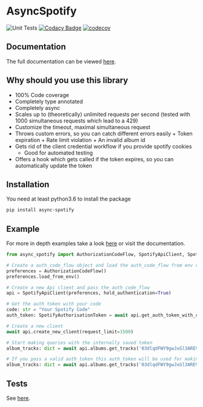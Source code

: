 # AsyncSpotify

![Unit Tests](https://github.com/HuiiBuh/AsyncSpotify/workflows/Unit%20Tests/badge.svg)
[![Codacy Badge](https://api.codacy.com/project/badge/Grade/65dd7dbb2b4b4efcb3fc365f2d3f1684)](https://app.codacy.com/manual/nhaderer1/AsyncSpotify?utm_source=github.com&utm_medium=referral&utm_content=HuiiBuh/AsyncSpotify&utm_campaign=Badge_Grade_Dashboard)
[![codecov](https://codecov.io/gh/HuiiBuh/AsyncSpotify/branch/master/graph/badge.svg?token=0oC3x1chKb)](https://codecov.io/gh/HuiiBuh/AsyncSpotify)

## Documentation

The full documentation can be viewed [here](https://huiibuh.github.io/AsyncSpotify/).

## Why should you use this library

+ 100% Code coverage
+ Completely type annotated
+ Completely async
+ Scales up to (theoretically) unlimited requests per second (tested with 1000 simultaneous requests which lead to a 429)
+ Customize the timeout, maximal simultaneous request
+ Throws custom errors, so you can catch different errors easily
      + Token expiration
      + Rate limit violation
      + An invalid album id
+ Gets rid of the client credential workflow if you provide spotify cookies
    + Good for automated testing
+ Offers a hook which gets called if the token expires, so you can automatically update the token

## Installation

You need at least python3.6 to install the package

```bash
pip install async-spotify
```

## Example

For more in depth examples take a look [here](https://huiibuh.github.io/AsyncSpotify/EXAMPLES/) or visit the documentation.

```python
from async_spotify import AuthorizationCodeFlow, SpotifyApiClient, SpotifyAuthorisationToken

# Create a auth_code_flow object and load the auth_code_flow from env variables
preferences = AuthorizationCodeFlow()
preferences.load_from_env()

# Create a new Api client and pass the auth_code_flow
api = SpotifyApiClient(preferences, hold_authentication=True)

# Get the auth token with your code
code: str = "Your Spotify Code"
auth_token: SpotifyAuthorisationToken = await api.get_auth_token_with_code(code)

# Create a new client
await api.create_new_client(request_limit=1500)

# Start making queries with the internally saved token
album_tracks: dict = await api.albums.get_tracks('03dlqdFWY9gwJxGl3AREVy')

# If you pass a valid auth_token this auth_token will be used for making the requests
album_tracks: dict = await api.albums.get_tracks('03dlqdFWY9gwJxGl3AREVy', auth_token)
```

## Tests

See [here](STUFF.md).
